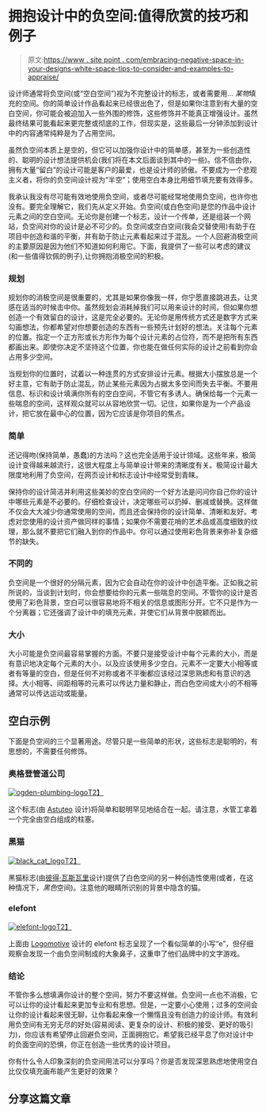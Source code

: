 # 拥抱设计中的负空间:值得欣赏的技巧和例子

> 原文:[https://www . site point . com/embracing-negative-space-in-your-designs-white-space-tips-to-consider-and-examples-to-appraise/](https://www.sitepoint.com/embracing-negative-space-in-your-designs-white-space-tips-to-consider-and-examples-to-admire/)

设计师通常将负空间(或“空白空间”)视为不完整设计的标志，或者需要用… *某物*填充的空间。你的简单设计作品看起来已经很出色了，但是如果你注意到有大量的空白空间，你可能会被迫加入一些外围的修饰，这些修饰并不能真正增强设计。虽然最终结果可能看起来更完整或彻底的工作，但现实是，这些最后一分钟添加到设计中的内容通常纯粹是为了占用空间。

虽然负空间本质上是空的，但它可以加强你设计中的简单感，甚至为一些创造性的、聪明的设计想法提供机会(我们将在本文后面谈到其中的一些)。信不信由你，拥有大量“留白”的设计可能是客户的最爱，也是设计师的骄傲。不要成为一个悲观主义者，将你的负空间设计视为“半空”；使用空白本身比用细节填充要有效得多。

我承认我没有尽可能有效地使用负空间，或者尽可能经常地使用负空间，也许你也没有。要完全理解它，我们先从定义开始。负空间(或白色空间)是您的作品中设计元素之间的空白空间。无论你是创建一个标志，设计一个传单，还是组装一个网站，负空间对你的设计是必不可少的。负空间或空白空间(我会交替使用)有助于在项目中创造和谐的平衡，并有助于防止元素看起来过于混乱。一个人回避消极空间的主要原因是因为他们不知道如何利用它。下面，我提供了一些可以考虑的建议(和一些值得钦佩的例子),让你拥抱消极空间的积极。

### 规划

规划你的消极空间是很重要的，尤其是如果你像我一样，你宁愿直接跳进去，让灵感在适当的时候击中你。虽然规划会消耗掉我们可以用来设计的时间，但如果你想创造一个有效留白的设计，这是完全必要的。无论你是用传统方式还是数字方式来勾画想法，你都希望对你想要创造的东西有一些预先计划好的想法。关注每个元素的位置。指定一个正方形或长方形作为每个设计元素的占位符，而不是把所有东西都画出来。即使你决定不坚持这个位置，你也能在做任何实际的设计之前看到你会占用多少空间。

当规划你的位置时，试着以一种连贯的方式安排设计元素。根据大小摆放总是一个好主意，它有助于防止混乱，防止某些元素因为占据太多空间而失去平衡。不要用信息、标识和设计填满你所有的空白空间，不管它有多诱人。确保给每一个元素一些喘息的空间，这样观众就可以从容地欣赏一切。记住，如果你是为一个产品设计，把它放在最中心的位置，因为它应该是你项目的焦点。

### 简单

还记得吻(保持简单，愚蠢)的方法吗？这也完全适用于设计领域。这些年来，极简设计变得越来越流行，这很大程度上与简单设计带来的清晰度有关。极简设计最大限度地利用了负空间，在网页设计和标志设计中经常受到青睐。

保持你的设计简洁并利用这些美妙的空白空间的一个好方法是问问你自己你的设计中哪些元素是不必要的。仔细检查设计，决定哪些可以扔掉、删减或替换。这样做不仅会大大减少你通常使用的空间，而且还会保持你的设计简单、清晰和友好。考虑对您使用的设计资产做同样的事情；如果你不需要花哨的艺术品或高度细致的纹理，那么就不要把它们融入到你的作品中。你可以通过使用彩色背景来弥补复杂细节的缺失。

### 不同的

负空间是一个很好的分隔元素，因为它会自动在你的设计中创造平衡。正如我之前所说的，当谈到计划时，你会想要给你的元素一些喘息的空间。不管你的设计是否使用了彩色背景，空白可以很容易地将不相关的信息或图形分开。它不只是作为一个分离器；它还强调了设计中的填充元素，并使它们从背景中脱颖而出。

### 大小

大小可能是负空间最容易掌握的方面。不要只是接受设计中每个元素的大小，而是有意识地决定每个元素的大小，以及应该使用多少空白。元素不一定要大小相等或者有等量的空白，但是任何不对称或者不平衡都应该经过深思熟虑和有意识的选择。大小相等、间距相等的元素可以传达力量和静止，而白色空间或大小的不相等通常可以传达运动或能量。

## 空白示例

下面是负空间的三个显著用途。尽管只是一些简单的形状，这些标志是聪明的，有思想的，不需要任何修饰。

### 奥格登管道公司

[![](../Images/def3e6ca74b14a11153dbe3bd065cbc6.png "ogden-plumbing-logo")T2】](https://www.sitepoint.com/wp-content/uploads/2012/05/ogden-plumbing-logo.jpg)

这个标志(由 [Astuteo](http://astuteo.com/) 设计)将简单和聪明罕见地结合在一起。请注意，水管工拿着一个完全由空白组成的柱塞。

### 黑猫

[![](../Images/6a29c8d348c442a72c6e830576c5863a.png "black_cat_logo")T2】](https://www.sitepoint.com/wp-content/uploads/2012/05/black_cat_logo.jpg)

黑猫标志(由[彼得·瓦斯瓦里](http://creattica.com/creatives/peter-vasvari/15689)设计)提供了白色空间的另一种创造性使用(或者，在这种情况下，*黑色*空间)。注意他的眼睛所识别的背景中隐含的猫。

### elefont

[![](../Images/c80c485231cc7772b1249b957bc1201d.png "elefont-logo")T2】](https://www.sitepoint.com/wp-content/uploads/2012/05/elefont-logo.jpg)

上面由 [Logomotive](https://www.logomotive.net) 设计的 elefont 标志呈现了一个看似简单的小写“e”，但仔细观察会发现一个由负空间制成的大象鼻子，这重申了他们品牌中的文字游戏。

### 结论

不管你多么想填满你设计的整个空间，努力不要这样做。负空间一点也不消极，它可以让你的设计看起来更加专业和有思想。但是，一定要小心使用；过多的空间会让你的设计看起来很无聊，让你看起来像一个懒惰且没有创造力的设计师。有效利用负空间有无穷无尽的好处(容易阅读、更复杂的设计、积极的接受、更好的吸引力)，你应该有希望停止回避负空间，正面拥抱它。希望我已经平息了你对设计中的负面空间的恐惧，你正在创造一些优秀的设计项目。

你有什么令人印象深刻的负空间用法可以分享吗？你是否发现深思熟虑地使用空白比仅仅填充画布能产生更好的效果？

## 分享这篇文章